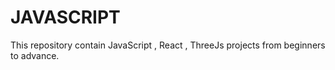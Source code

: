 # JAVASCRIPT
This repository contain JavaScript , React , ThreeJs  projects from beginners to advance.
